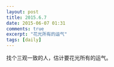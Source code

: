 ```yaml
---
layout: post
title: 2015.6.7
date: 2015-06-07 01:31
comments: true
excerpt: "花光所有的运气"
tags: [daily]
---
```

找个三观一致的人，估计要花光所有的运气。

